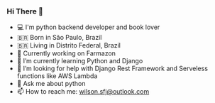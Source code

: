 ### Hi There 👋

- 💻 I'm python backend developer and book lover
- 🇧🇷 Born in São Paulo, Brazil
- 🇧🇷 Living in Distrito Federal, Brazil
- 🔭 Currently working on Farmazon
- 🌱 I’m currently learning Python and Django
- 🤔 I’m looking for help with Django Rest Framework and Serveless functions like AWS Lambda
- 💬 Ask me about python
- 📫 How to reach me: wilson.sfj@outlook.com
